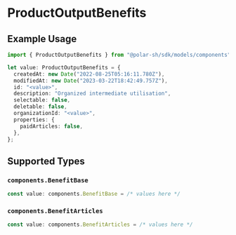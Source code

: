 # ProductOutputBenefits

## Example Usage

```typescript
import { ProductOutputBenefits } from "@polar-sh/sdk/models/components";

let value: ProductOutputBenefits = {
  createdAt: new Date("2022-08-25T05:16:11.780Z"),
  modifiedAt: new Date("2023-03-22T18:42:49.757Z"),
  id: "<value>",
  description: "Organized intermediate utilisation",
  selectable: false,
  deletable: false,
  organizationId: "<value>",
  properties: {
    paidArticles: false,
  },
};
```

## Supported Types

### `components.BenefitBase`

```typescript
const value: components.BenefitBase = /* values here */
```

### `components.BenefitArticles`

```typescript
const value: components.BenefitArticles = /* values here */
```

